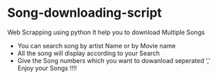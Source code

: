 # Song-downloading-script
Web Scrapping using python
It help you to download Multiple Songs 
  * You can search song by artist Name or by Movie name
  * All the song will display according to your Search
  * Give the Song numbers which you want to dowanload seperated ',' 
Enjoy your Songs !!!!



